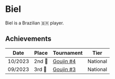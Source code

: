 # Biel

Biel is a Brazilian :brazil: player.

## Achievements

|Date|Place|Tournament|Tier|
|-|-|-|-|
| 10/2023 | 2nd :2nd_place_medal: | [Goujin #4](../../tournaments/lemonade/xgoujin4.md) | National |
| 09/2023 | 3rd :3rd_place_medal: | [Goujin #3](../../tournaments/lemonade/xgoujin3.md) | National |